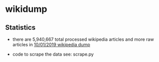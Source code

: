 # wikidump

## Statistics  
* there are 5,940,667 total processed wikipedia articles and more raw articles in [10/01/2019 wikipedia dump](https://dumps.wikimedia.org/enwiki/20191001/)

* code to scrape the data see: scrape.py
